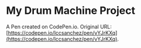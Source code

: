 # My Drum Machine Project

A Pen created on CodePen.io. Original URL: [https://codepen.io/lccsanchez/pen/vYJrKXq](https://codepen.io/lccsanchez/pen/vYJrKXq).


